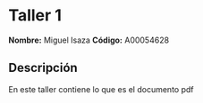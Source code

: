 # Taller 1
**Nombre:** Miguel Isaza 
**Código:** A00054628
## Descripción
En este taller contiene lo que es el documento pdf
